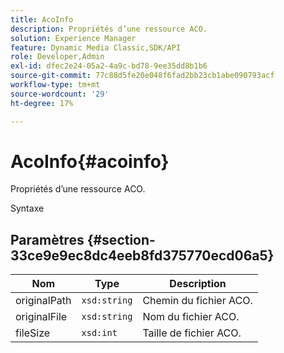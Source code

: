 ```yaml
---
title: AcoInfo
description: Propriétés d’une ressource ACO.
solution: Experience Manager
feature: Dynamic Media Classic,SDK/API
role: Developer,Admin
exl-id: dfec2e24-05a2-4a9c-bd78-9ee35dd8b1b6
source-git-commit: 77c88d5fe20e048f6fad2bb23cb1abe090793acf
workflow-type: tm+mt
source-wordcount: '29'
ht-degree: 17%

---
```


# AcoInfo{#acoinfo}

Propriétés d’une ressource ACO.

Syntaxe

## Paramètres {#section-33ce9e9ec8dc4eeb8fd375770ecd06a5}

| Nom | Type | Description |
|---|---|---|
| originalPath | `xsd:string` | Chemin du fichier ACO. |
| originalFile | `xsd:string` | Nom du fichier ACO. |
| fileSize | `xsd:int` | Taille de fichier ACO. |
